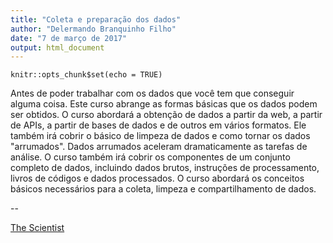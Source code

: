 ```yaml
---
title: "Coleta e preparação dos dados"
author: "Delermando Branquinho Filho"
date: "7 de março de 2017"
output: html_document
---
```


```{r setup, include=FALSE}
knitr::opts_chunk$set(echo = TRUE)
```

Antes de poder trabalhar com os dados que você tem que conseguir alguma coisa. Este curso abrange as formas básicas que os dados podem ser obtidos. O curso abordará a obtenção de dados a partir da web, a partir de APIs, a partir de bases de dados e de outros em vários formatos. Ele também irá cobrir o básico de limpeza de dados e como tornar os dados "arrumados". Dados arrumados aceleram dramaticamente as tarefas de análise. O curso também irá cobrir os componentes de um conjunto completo de dados, incluindo dados brutos, instruções de processamento, livros de códigos e dados processados. O curso abordará os conceitos básicos necessários para a coleta, limpeza e compartilhamento de dados.


--

[The Scientist](http://www.thescientist.com.br)